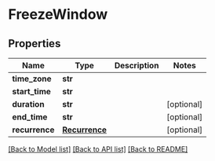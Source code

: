 # FreezeWindow

## Properties
Name | Type | Description | Notes
------------ | ------------- | ------------- | -------------
**time_zone** | **str** |  | 
**start_time** | **str** |  | 
**duration** | **str** |  | [optional] 
**end_time** | **str** |  | [optional] 
**recurrence** | [**Recurrence**](Recurrence.md) |  | [optional] 

[[Back to Model list]](../README.md#documentation-for-models) [[Back to API list]](../README.md#documentation-for-api-endpoints) [[Back to README]](../README.md)

